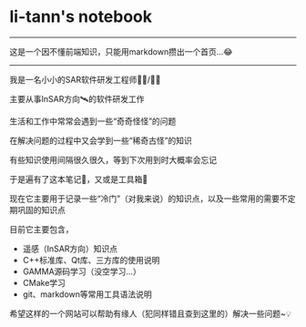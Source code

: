 # li-tann's notebook

---

这是一个因不懂前端知识，只能用markdown攒出一个首页...😂

---

我是一名小小的SAR软件研发工程师👨‍💻/👨‍🔬

主要从事InSAR方向🛰️的软件研发工作

生活和工作中常常会遇到一些“奇奇怪怪”的问题

在解决问题的过程中又会学到一些“稀奇古怪”的知识

有些知识使用间隔很久很久，等到下次用到时大概率会忘记

于是遍有了这本笔记📓，又或是工具箱🧰

现在它主要用于记录一些“冷门”（对我来说）的知识点，以及一些常用的需要不定期巩固的知识点

目前它主要包含，

- 遥感（InSAR方向）知识点
- C++标准库、Qt库、三方库的使用说明
- GAMMA源码学习（没空学习...）
- CMake学习
- git、markdown等常用工具语法说明

希望这样的一个网站可以帮助有缘人（犯同样错且查到这里的）解决一些问题~💡
